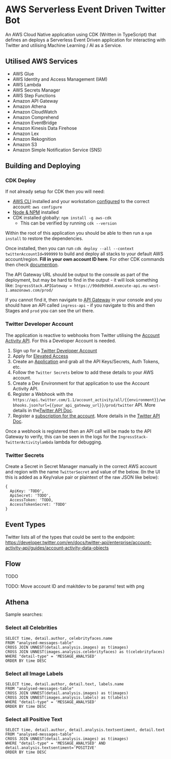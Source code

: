 # AWS Serverless Event Driven Twitter Bot
An AWS Cloud Native application using CDK (Written in TypeScript) that defines an deploys a Serverless Event Driven application for interacting with Twitter and utilising Machine Learning / AI as a Service.

## Utilised AWS Services
* AWS Glue 
* AWS Identity and Access Management (IAM)
* AWS Lambda
* AWS Secrets Manager
* AWS Step Functions
* Amazon API Gateway
* Amazon Athena
* Amazon CloudWatch
* Amazon Comprehend
* Amazon EventBridge
* Amazon Kinesis Data Firehose
* Amazon Lex
* Amazon Rekognition
* Amazon S3
* Amazon Simple Notification Service (SNS)

## Building and Deploying

### CDK Deploy
If not already setup for CDK then you will need:
* [AWS CLI](https://aws.amazon.com/cli/) installed and your workstation [configured](https://docs.aws.amazon.com/cdk/v2/guide/getting_started.html) to the correct account: `aws configure`
* [Node & NPM](https://nodejs.org/en/about/releases/) installed
* CDK installed globally: `npm install -g aws-cdk`
  * This can be verified by running `cdk --version`

Within the root of this application you should be able to then run a `npm install` to restore the dependencies.

Once installed, then you can run `cdk deploy --all --context twitterAccountId=999999` to build and deploy all stacks to your default AWS account/region. **Fill in your own account ID here**. For other CDK commands then check [documention](https://docs.aws.amazon.com/cdk/v2/guide/cli.html).

The API Gateway URL should be output to the console as part of the deployment, but may be hard to find in the output - it will look something like:
`IngressStack.APIGateway = https://99dd9d9dd.execute-api.eu-west-1.amazonaws.com/prod/`

If you cannot find it, then navigate to [API Gateway](https://eu-west-1.console.aws.amazon.com/apigateway/main/apis) in your console and you should have an API called `ingress-api` - if you navigate to this and then Stages and `prod` you can see the url there.

### Twitter Developer Account
The application is reactive to webhooks from Twitter utilising the [Account Activity API](https://developer.twitter.com/en/docs/twitter-api/premium/account-activity-api/overview). For this a Developer Account is needed.

1. Sign up for a [Twitter Developer Account](https://developer.twitter.com/en/apply-for-access)
2. Apply for [Elevated Access](https://developer.twitter.com/en/portal/products/elevated)
3. Create an [Application](https://developer.twitter.com/en/portal/projects-and-apps) and grab all the API Keys/Secrets, Auth Tokens, etc.
4. Follow the `Twitter Secrets` below to add these details to your AWS account.
5. Create a Dev Environment for that application to use the Account Activity API.
6. Register a Webhook with the `https://api.twitter.com/1.1/account_activity/all/{{environment}}/webhooks.json?url={{your_api_gateway_url}}/prod/twitter` API. More details in the[Twitter API Doc](https://developer.twitter.com/en/docs/twitter-api/premium/account-activity-api/api-reference).
7. Register a [subscription for the account](https://developer.twitter.com/en/docs/twitter-api/premium/account-activity-api/api-reference/aaa-premium#post-account-activity-all-env-name-subscriptions). More details in the [Twitter API Doc](https://developer.twitter.com/en/docs/twitter-api/premium/account-activity-api/api-reference).

Once a webhook is registered then an API call will be made to the API Gateway to verify, this can be seen in the logs for the `IngressStack-TwitterActivitylambda` lambda for debugging.

### Twitter Secrets
Create a Secret in Secret Manager manually in the correct AWS account and region with the name `TwitterSecret` and value of the below. (In the UI this is added as a Key/value pair or plaintext of the raw JSON like below):

```
{
  ApiKey: 'TODO',
  ApiSecret: 'TODO',
  AccessToken: 'TODO,
  AccessTokenSecret: 'TODO'
}
```

## Event Types
Twitter lists all of the types that could be sent to the endpoint: https://developer.twitter.com/en/docs/twitter-api/enterprise/account-activity-api/guides/account-activity-data-objects

## Flow
TODO


TODO: 
Move account ID and makitdev to be params!
test with png

## Athena
Sample searches:

### Select all Celebrities
```
SELECT time, detail.author, celebrityfaces.name
FROM "analysed-messages-table"
CROSS JOIN UNNEST(detail.analysis.images) as t(images)
CROSS JOIN UNNEST(images.analysis.celebrityfaces) as t(celebrityfaces)
WHERE "detail-type" = 'MESSAGE_ANALYSED'
ORDER BY time DESC
```

### Select all Image Labels
```
SELECT time, detail.author, detail.text, labels.name
FROM "analysed-messages-table"
CROSS JOIN UNNEST(detail.analysis.images) as t(images)
CROSS JOIN UNNEST(images.analysis.labels) as t(labels)
WHERE "detail-type" = 'MESSAGE_ANALYSED'
ORDER BY time DESC
```

### Select all Positive Text
```
SELECT time, detail.author, detail.analysis.textsentiment, detail.text
FROM "analysed-messages-table"
CROSS JOIN UNNEST(detail.analysis.images) as t(images)
WHERE "detail-type" = 'MESSAGE_ANALYSED' AND detail.analysis.textsentiment='POSITIVE'
ORDER BY time DESC
```